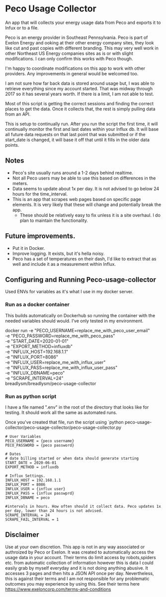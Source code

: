 # Peco Usage Collector


An app that will collects your energy usage data from Peco and exports it to Infux or to a file. 

Peco is an energy provider in Southeast Pennsylvania. Peco is part of Exelon Energy and ooking at their other energy company sites, they look like cut and past copies with different branding. This may very well work in other Northeast US Energy companies sites as is or with slight modifications. I can only confirm this works with Peco though. 

I'm happy to coordinate modifications on this app to work with other providers. Any improvements in general would be welcomed too. 

I am not sure how far back data is stored around usage but, I was able to retrieve everything since my account started. That was midway through 2017 so it has several years worth. If there is a limit, I am not able to test. 

Most of this script is getting the correct sessions and finding the correct places to get the data. Once it collects that, the rest is simply pulling data from an API. 

This is setup to continually run. After you run the script the first time, it will continually monitor the first and last dates within your Influx db. It will base all future data requests on that last point that was submitted or if the start_date is changed, it will base it off that until it fills in the older data points.

## Notes
- Peco's site usually runs around a 1-2 days behind realtime. 
- Not all Peco users may be able to use this based on differences in the meters. 
- Data seems to update about 1x per day. It is not advised to go below 24 hours for the time_interval. 
- This is an app that scrapes web pages based on specific page elements. It is very likely that these will change and potentially break the app. 
  - These should be relatively easy to fix unless it is a site overhaul. I do plan to maintain the functionality. 

## Future improvements.
- Put it in Docker. 
- Improve logging. It exists, but it's hella noisy. 
- Peco has a set of temperatures on their dash, I'd like to extract that as well and include it as a measurement within Influx. 


## Configuring and Running Peco-usage-collector
Used ENVs for variables as it's what I use in my docker server.
### Run as a docker container 
This builds automatically on Dockerhub so running the container with the needed variables should would. I've only tested in my environment. 

docker run -e "PECO_USERNAME=replace_me_with_peco_user_email" \
-e "PECO_PASSWORD=replace_me_with_peco_pass" \
-e "START_DATE=2020-01-01" \
-e "EXPORT_METHOD=influxdb" \
-e "INFLUX_HOST=192.168.1.1" \
-e "INFLUX_PORT=8086" \
-e "INFLUX_USER=replace_me_with_influx_user" \
-e "INFLUX_PASS=replace_me_with_influx_user_pass" \
-e "INFLUX_DBNAME=peco" \
-e "SCRAPE_INTERVAL=24" \
breadlysm/breadlysm/peco-usage-collector

### Run as python script
I have a file named ".env" in the root of the directory that looks like for testing. It should work all the same as automated runs. 

Once you've created that file, run the script using 
`python peco-usage-collector/peco-usage-collector/peco-usage-collector.py

```env
# User Variables
PECO_USERNAME = {peco username}
PECO_PASSWORD = {peco password}

# Dates
# date billing started or when data should generate starting
START_DATE = 2020-06-01
EXPORT_METHOD = influxdb

# Influx Settings. 
INFLUX_HOST = 192.168.1.1 
INFLUX_PORT = 8086
INFLUX_USER = {influx user} 
INFLUX_PASS = {influx passwprd}
INFLUX_DBNAME = peco 

#intervals in hours. How often should it collect data. Peco updates 1x per day, lower than 24 hours is not advised. 
SCRAPE_INTERVAL = 24 
SCRAPE_FAIL_INTERVAL = 1

```

## Disclaimer
Use at your own discretion. This app is not in any way associated or authroized by Peco or Exelon. It was created to automatically access the usage data in your account. Their terms do limit access by robots,spiders etc. from automatic collection of information however this is data I could easily grab by myself everyday and it is not doing anything abusive. It accesses 3 pages and then hits a JSON API once per day. Nevertheless, this is against their terms and I am not responsible for any problematic outcomes you may experience by using this. See their terms here https://www.exeloncorp.com/terms-and-conditions


